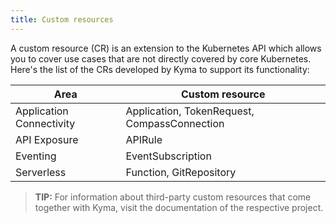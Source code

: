 ```yaml
---
title: Custom resources
---
```


A custom resource (CR) is an extension to the Kubernetes API which allows you to cover use cases that are not directly covered by core Kubernetes. Here's the list of the CRs developed by Kyma to support its functionality:

| Area | Custom resource |
| ---- | -------------- |
| Application Connectivity | Application, TokenRequest, CompassConnection |
| API Exposure | APIRule |
| Eventing | EventSubscription |
| Serverless | Function, GitRepository |

 > **TIP:** For information about third-party custom resources that come together with Kyma, visit the documentation of the respective project.
